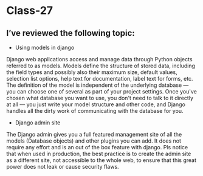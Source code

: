 # Class-27
## I’ve reviewed the following topic:

-  Using models in django

Django web applications access and manage data through Python objects referred to as models. Models define the structure of stored data, including the field types and possibly also their maximum size, default values, selection list options, help text for documentation, label text for forms, etc. The definition of the model is independent of the underlying database — you can choose one of several as part of your project settings. Once you've chosen what database you want to use, you don't need to talk to it directly at all — you just write your model structure and other code, and Django handles all the dirty work of communicating with the database for you.

- Django admin site

The Django admin gives you a full featured management site of all the models (Database objects) and other plugins you can add. It does not require any effort and is an out of the box feature with django. Pls notice that when used in production, the best practice is to create the admin site as a different site, not accessible to the whole web, to ensure that this great power does not leak or cause security flaws.
